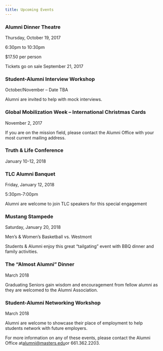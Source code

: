 ```yaml
---
title: Upcoming Events
---
```


### Alumni Dinner Theatre

Thursday, October 19, 2017

6:30pm to 10:30pm

\$17.50 per person

Tickets go on sale September 21, 2017

### Student-Alumni Interview Workshop

October/November – Date TBA

Alumni are invited to help with mock interviews.

### Global Mobilization Week – International Christmas Cards

November 2, 2017

If you are on the mission field, please contact the Alumni Office with your most current mailing address.

### Truth & Life Conference

January 10-12, 2018

### TLC Alumni Banquet

Friday, January 12, 2018

5:30pm-7:00pm

Alumni are welcome to join TLC speakers for this special engagement

### Mustang Stampede

Saturday, January 20, 2018

Men’s & Women’s Basketball vs. Westmont

Students & Alumni enjoy this great “tailgating” event with BBQ dinner and family activities.

### The “Almost Alumni” Dinner

March 2018

Graduating Seniors gain wisdom and encouragement from fellow alumni as they are welcomed to the Alumni Association.

### Student-Alumni Networking Workshop

March 2018

Alumni are welcome to showcase their place of employment to help students network with future employers.

For more information on any of these events, please contact the Alumni Office at[alumni@masters.edu](mailto:alumni@masters.edu)or 661.362.2203.